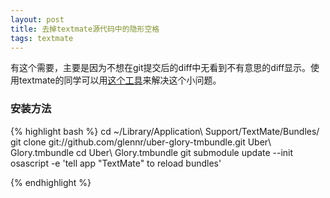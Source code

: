 ```yaml
---
layout: post
title: 去掉textmate源代码中的隐形空格
tags: textmate
---           
```


有这个需要，主要是因为不想在git提交后的diff中无看到不有意思的diff显示。使用textmate的同学可以用[这个工具](https://github.com/glennr/uber-glory-tmbundle)来解决这个小问题。

### 安装方法

{% highlight bash %}
cd ~/Library/Application\ Support/TextMate/Bundles/
git clone git://github.com/glennr/uber-glory-tmbundle.git Uber\ Glory.tmbundle
cd Uber\ Glory.tmbundle
git submodule update --init
osascript -e 'tell app "TextMate" to reload bundles'

{% endhighlight %}